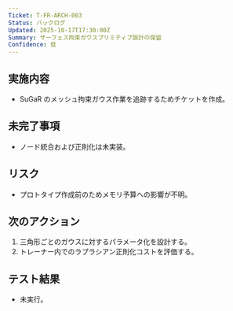 ```yaml
---
Ticket: T-FR-ARCH-003
Status: バックログ
Updated: 2025-10-17T17:30:00Z
Summary: サーフェス拘束ガウスプリミティブ設計の保留
Confidence: 低
---
```


## 実施内容
- SuGaR のメッシュ拘束ガウス作業を追跡するためチケットを作成。

## 未完了事項
- ノード統合および正則化は未実装。

## リスク
- プロトタイプ作成前のためメモリ予算への影響が不明。

## 次のアクション
1. 三角形ごとのガウスに対するパラメータ化を設計する。
2. トレーナー内でのラプラシアン正則化コストを評価する。

## テスト結果
- 未実行。
